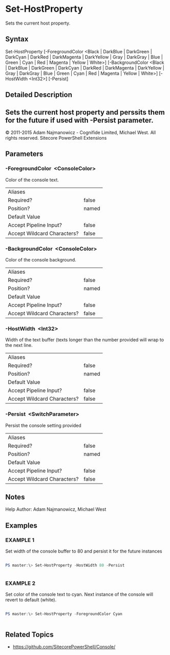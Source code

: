 ﻿# Set-HostProperty 
 
Sets the current host property. 
 
## Syntax 
 
Set-HostProperty [-ForegroundColor &lt;Black | DarkBlue | DarkGreen | DarkCyan | DarkRed | DarkMagenta | DarkYellow | Gray | DarkGray | Blue | Green | Cyan | Red | Magenta | Yellow | White&gt;] [-BackgroundColor &lt;Black | DarkBlue | DarkGreen | DarkCyan | DarkRed | DarkMagenta | DarkYellow | Gray | DarkGray | Blue | Green | Cyan | Red | Magenta | Yellow | White&gt;] [-HostWidth &lt;Int32&gt;] [-Persist] 
 
 
## Detailed Description 
Sets the current host property and perssits them for the future if used with -Persist parameter. 
- 
© 2011-2015 Adam Najmanowicz - Cognifide Limited, Michael West. All rights reserved. Sitecore PowerShell Extensions 
 
## Parameters 
 
### -ForegroundColor&nbsp; &lt;ConsoleColor&gt; 
 
Color of the console text.
 

| | |
| - | - |
| Aliases |  |
| Required? | false |
| Position? | named |
| Default Value |  |
| Accept Pipeline Input? | false |
| Accept Wildcard Characters? | false | 
 
### -BackgroundColor&nbsp; &lt;ConsoleColor&gt; 
 
Color of the console background.
 

| | |
| - | - |
| Aliases |  |
| Required? | false |
| Position? | named |
| Default Value |  |
| Accept Pipeline Input? | false |
| Accept Wildcard Characters? | false | 
 
### -HostWidth&nbsp; &lt;Int32&gt; 
 
Width of the text buffer (texts longer than the number provided will wrap to the next line.
 

| | |
| - | - |
| Aliases |  |
| Required? | false |
| Position? | named |
| Default Value |  |
| Accept Pipeline Input? | false |
| Accept Wildcard Characters? | false | 
 
### -Persist&nbsp; &lt;SwitchParameter&gt; 
 
Persist the console setting provided
 

| | |
| - | - |
| Aliases |  |
| Required? | false |
| Position? | named |
| Default Value |  |
| Accept Pipeline Input? | false |
| Accept Wildcard Characters? | false | 
 
## Notes 
 
Help Author: Adam Najmanowicz, Michael West 
 
## Examples 
 
### EXAMPLE 1 
 
Set width of the console buffer to 80 and persist it for the future instances 
 
```powershell   
 
PS master:\> Set-HostProperty -HostWidth 80 -Persist 
 
``` 
 
### EXAMPLE 2 
 
Set color of the console text to cyan. Next instance of the console will revert to default (white). 
 
```powershell   
 
PS master:\> Set-HostProperty -ForegroundColor Cyan 
 
``` 
 
## Related Topics 
 
* <a href='https://github.com/SitecorePowerShell/Console/' target='_blank'>https://github.com/SitecorePowerShell/Console/</a><br/>
